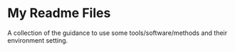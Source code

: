 # My Readme Files
A collection of the guidance to use some tools/software/methods and their environment setting.
